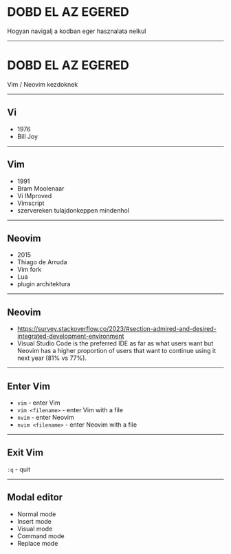 # DOBD EL AZ EGERED

Hogyan navigalj a kodban eger hasznalata nelkul

---

# DOBD EL AZ EGERED

Vim / Neovim kezdoknek

---

## Vi

- 1976
- Bill Joy

---

## Vim

- 1991
- Bram Moolenaar
- Vi IMproved
- Vimscript
- szervereken tulajdonkeppen mindenhol

---

## Neovim

- 2015
- Thiago de Arruda
- Vim fork
- Lua
- plugin architektura

---

## Neovim

- <https://survey.stackoverflow.co/2023/#section-admired-and-desired-integrated-development-environment>
- Visual Studio Code is the preferred IDE as far as what users want but Neovim has a higher proportion of users that want to continue using it next year (81% vs 77%).

---

## Enter Vim

- `vim` - enter Vim
- `vim <filename>` - enter Vim with a file
- `nvim` - enter Neovim
- `nvim <filename>` - enter Neovim with a file

---

## Exit Vim

`:q` - quit

---

## Modal editor

- Normal mode
- Insert mode
- Visual mode
- Command mode
- Replace mode
